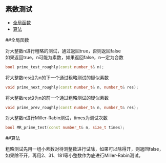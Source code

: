素数测试
-------------

 * [全局函数](#全局函数)
 * [算法](#算法)
 
##全局函数

对大整数n进行粗略的测试，通过返回true，否则返回false  
如果返回true，n可能为素数，如果返回false，n一定为合数
```C++
bool prime_test_roughly(const number_t& n);
```

将大整数res设为n的下一个通过粗略测试的疑似素数
```C++
void prime_next_roughly(const number_t& n, number_t& res);
```

将大整数res设为n的前一个通过粗略测试的疑似素数
```C++
void prime_prev_roughly(const number_t& n, number_t& res);
```

对大整数n进行Miller-Rabin测试，times为测试次数
```C++
bool MR_prime_test(const number_t& n, size_t times);
```

##算法

粗略测试先用一组小素数对待测整数进行试除，如果可以除得开，则返回false，如果除不开，再用2、31、181等小整数作为底进行Miller-Rabin测试。